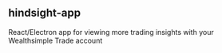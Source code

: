 ## hindsight-app

React/Electron app for viewing more trading insights with your Wealthsimple Trade account